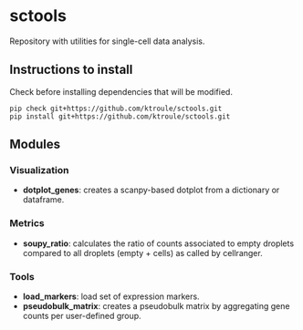 # sctools

Repository with utilities for single-cell data analysis.

## Instructions to install

Check before installing dependencies that will be modified.

```
pip check git+https://github.com/ktroule/sctools.git
pip install git+https://github.com/ktroule/sctools.git
```
## Modules

### Visualization
- **dotplot_genes**: creates a scanpy-based dotplot from a dictionary or dataframe.

### Metrics
- **soupy_ratio**: calculates the ratio of counts associated to empty droplets compared to all droplets (empty + cells) as called by cellranger.

### Tools
- **load_markers**: load set of expression markers.
- **pseudobulk_matrix**: creates a pseudobulk matrix by aggregating gene counts per user-defined group. 
